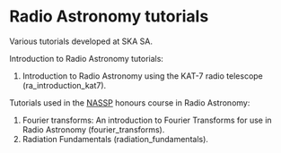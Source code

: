 Radio Astronomy tutorials
==========================

Various tutorials developed at SKA SA.

Introduction to Radio Astronomy tutorials:

1. Introduction to Radio Astronomy using the KAT-7 radio telescope (ra_introduction_kat7).


Tutorials used in the [NASSP](http://www.star.ac.za) honours course in Radio Astronomy:

1. Fourier transforms: An introduction to Fourier Transforms for use in Radio Astronomy (fourier_transforms).
2. Radiation Fundamentals (radiation_fundamentals).

